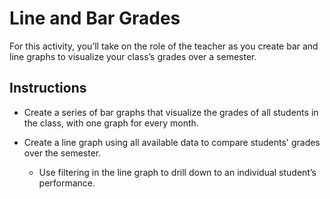 # Line and Bar Grades

For this activity, you’ll take on the role of the teacher as you create bar and line graphs to visualize your class’s grades over a semester.

## Instructions

* Create a series of bar graphs that visualize the grades of all students in the class, with one graph for every month.

* Create a line graph using all available data to compare students' grades over the semester.

  * Use filtering in the line graph to drill down to an individual student’s performance.


